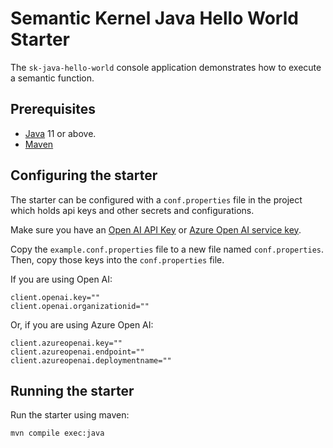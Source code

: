 # Semantic Kernel Java Hello World Starter

The `sk-java-hello-world` console application demonstrates how to execute a semantic function.

## Prerequisites

- [Java](https://learn.microsoft.com/java/openjdk/download) 11 or above.
- [Maven](https://maven.apache.org/download.cgi)

## Configuring the starter

The starter can be configured with a `conf.properties` file in the project which holds api keys and other secrets and configurations.

Make sure you have an
[Open AI API Key](https://openai.com/api/) or
[Azure Open AI service key](https://learn.microsoft.com/azure/cognitive-services/openai/quickstart?pivots=rest-api).

Copy the `example.conf.properties` file to a new file named `conf.properties`. Then, copy those keys into the `conf.properties` file.

If you are using Open AI:

```
client.openai.key=""
client.openai.organizationid=""
```

Or, if you are using Azure Open AI:

```
client.azureopenai.key=""
client.azureopenai.endpoint=""
client.azureopenai.deploymentname=""
```

## Running the starter

Run the starter using maven:

```
mvn compile exec:java
```
